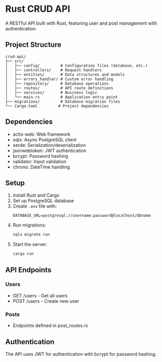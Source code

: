 # Rust CRUD API

A RESTful API built with Rust, featuring user and post management with authentication.

## Project Structure

```
crud-api/
├── src/
│   ├── config/         # Configuration files (database, etc.)
│   ├── controllers/    # Request handlers
│   ├── entities/       # Data structures and models
│   ├── errors_handler/ # Custom error handling
│   ├── repository/     # Database operations
│   ├── routes/         # API route definitions
│   ├── services/       # Business logic
│   └── main.rs         # Application entry point
├── migrations/         # Database migration files
└── Cargo.toml         # Project dependencies
```

## Dependencies

- actix-web: Web framework
- sqlx: Async PostgreSQL client
- serde: Serialization/deserialization
- jsonwebtoken: JWT authentication
- bcrypt: Password hashing
- validator: Input validation
- chrono: DateTime handling

## Setup

1. Install Rust and Cargo
2. Set up PostgreSQL database
3. Create `.env` file with:
   ```
   DATABASE_URL=postgresql://username:password@localhost/dbname
   ```
4. Run migrations:
   ```bash
   sqlx migrate run
   ```
5. Start the server:
   ```bash
   cargo run
   ```

## API Endpoints

### Users
- GET /users - Get all users
- POST /users - Create new user

### Posts
- Endpoints defined in post_routes.rs

## Authentication

The API uses JWT for authentication with bcrypt for password hashing.
